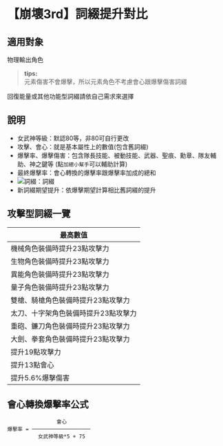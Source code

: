 # 【崩壞3rd】詞綴提升對比
## 適用對象
物理輸出角色  
>**tips:**  
>元素傷害不會爆擊，所以元素角色不考慮會心跟爆擊傷害詞綴  

回復能量或其他功能型詞綴請依自己需求來選擇  

## 說明
- 女武神等級：默認80等，非80可自行更改  
- 攻擊、會心：就是基本屬性上的數值(包含舊詞綴)  
- 爆擊率、爆擊傷害：包含隊長技能、被動技能、武器、聖痕、勳章、隊友輔助、神之鍵等 (點`加總小幫手`可以輔助計算)  
- 最終爆擊率：會心轉換的爆擊率跟爆擊率加成的總和  
- ![詞綴](https://tsuna01t.github.io/honkai-impact3-affix/img/VEL03.png)：詞綴  
- 新詞綴期望提升：依爆擊期望計算相比舊詞綴的提升

## 攻擊型詞綴一覽
|最高數值| 
|----|
|機械角色裝備時提升23點攻擊力|
|生物角色裝備時提升23點攻擊力|
|異能角色裝備時提升23點攻擊力|
|量子角色裝備時提升23點攻擊力|
|雙槍、騎槍角色裝備時提升23點攻擊力|
|太刀、十字架角色裝備時提升23點攻擊力|
|重砲、鐮刀角色裝備時提升23點攻擊力|
|大劍、拳套角色裝備時提升23點攻擊力|
|提升19點攻擊力|
|提升13點會心|
|提升5.6%爆擊傷害|

## 會心轉換爆擊率公式
                    會心
    爆擊率 = ───────────────────
              女武神等級*5 + 75
